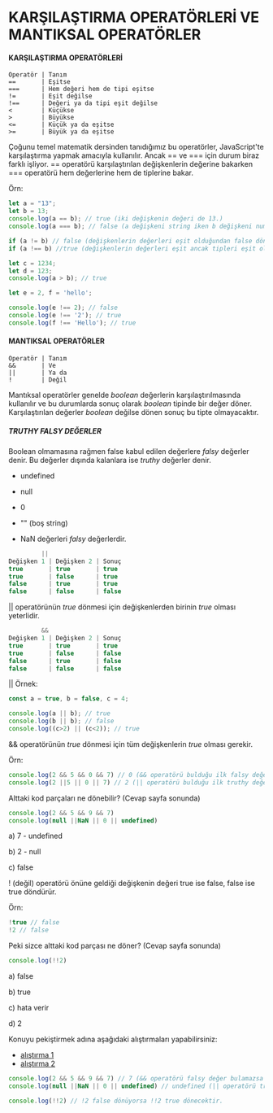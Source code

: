 # KARŞILAŞTIRMA OPERATÖRLERİ VE MANTIKSAL OPERATÖRLER



#### KARŞILAŞTIRMA OPERATÖRLERİ

```
Operatör | Tanım
==       | Eşitse
===      | Hem değeri hem de tipi eşitse
!=       | Eşit değilse
!==      | Değeri ya da tipi eşit değilse
<        | Küçükse
>        | Büyükse
<=       | Küçük ya da eşitse
>=       | Büyük ya da eşitse
```

Çoğunu temel matematik dersinden tanıdığımız bu operatörler, JavaScript'te karşılaştırma yapmak amacıyla kullanılır.  Ancak   ==   ve  ===  için durum biraz farklı işliyor.  ==  operatörü karşılaştırılan değişkenlerin değerine bakarken  ===  operatörü hem değerlerine hem de tiplerine bakar.  

Örn:

``` javascript
let a = "13";
let b = 13;
console.log(a == b); // true (iki değişkenin değeri de 13.)
console.log(a === b); // false (a değişkeni string iken b değişkeni number. Bu nedenle false.)

if (a != b) // false (değişkenlerin değerleri eşit olduğundan false döner.)
if (a !== b) //true (değişkenlerin değerleri eşit ancak tipleri eşit olmadığından true döner.)

let c = 1234;
let d = 123;
console.log(a > b); // true 

let e = 2, f = 'hello';

console.log(e !== 2); // false
console.log(e !== '2'); // true
console.log(f !== 'Hello'); // true
```



#### MANTIKSAL OPERATÖRLER

```
Operatör | Tanım
&&       | Ve
||       | Ya da
!        | Değil
```

Mantıksal operatörler genelde *boolean* değerlerin karşılaştırılmasında kullanılır ve bu durumlarda sonuç olarak *boolean* tipinde bir değer döner. Karşılaştırılan değerler *boolean* değilse dönen sonuç bu tipte olmayacaktır.



##### TRUTHY FALSY DEĞERLER

Boolean olmamasına rağmen false kabul edilen değerlere *falsy* değerler denir.  Bu değerler dışında kalanlara ise *truthy* değerler denir.

- undefined

- null

- 0

- "" (boş string)

- NaN  değerleri *falsy* değerlerdir.

  

```javascript
         || 
Değişken 1 | Değişken 2 | Sonuç
true       | true       | true  
true       | false      | true
false      | true       | true
false      | false      | false
```

|| operatörünün *true* dönmesi için değişkenlerden birinin *true* olması yeterlidir.



```javascript
         &&
Değişken 1 | Değişken 2 | Sonuç
true       | true       | true
true       | false      | false
false      | true       | false
false      | false      | false
```
|| Örnek:

```javascript
const a = true, b = false, c = 4;

console.log(a || b); // true
console.log(b || b); // false
console.log((c>2) || (c<2)); // true
```

&& operatörünün *true* dönmesi için tüm değişkenlerin *true* olması gerekir.

Örn:

```javascript
console.log(2 && 5 && 0 && 7) // 0 (&& operatörü bulduğu ilk falsy değeri yazdırır.)
console.log(2 ||5 || 0 || 7) // 2 (|| operatörü bulduğu ilk truthy değeri yazdırır.)
```



Alttaki kod parçaları ne dönebilir? (Cevap sayfa sonunda)

```javascript
console.log(2 && 5 && 9 && 7)
console.log(null ||NaN || 0 || undefined)
```

a)  7 - undefined

b) 2 - null

c) false 



! (değil) operatörü önüne geldiği değişkenin değeri true ise false, false ise true döndürür.

Örn:

```javascript
!true // false
!2 // false
```



Peki sizce alttaki kod parçası ne döner? (Cevap sayfa sonunda)

``` javascript
console.log(!!2) 
```

a) false

b) true

c) hata verir

d) 2 



Konuyu pekiştirmek adına aşağıdaki alıştırmaları yapabilirsiniz:

- [alıştırma 1](https://codepen.io/b-ra-irin/pen/bGwjgJd?editors=0011)
- [alıştırma 2](https://codepen.io/b-ra-irin/pen/YzGjLVb?editors=0010) 






```javascript
console.log(2 && 5 && 9 && 7) // 7 (&& operatörü falsy değer bulamazsa okuduğu son değeri döner.)
console.log(null ||NaN || 0 || undefined) // undefined (|| operatörü truthy değer bulamazsa okuduğu son değeri döner.)
```



```javascript
console.log(!!2) // !2 false dönüyorsa !!2 true dönecektir. 
```



